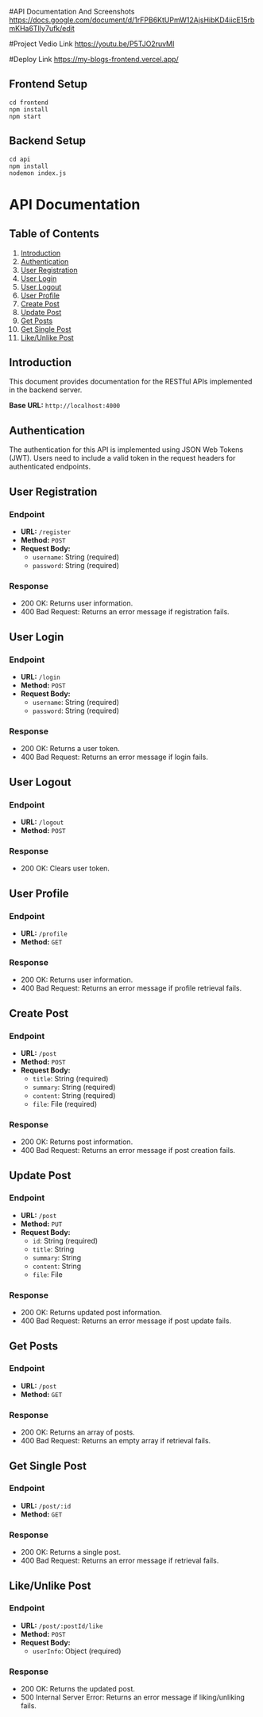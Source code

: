 #API Documentation And Screenshots
https://docs.google.com/document/d/1rFPB6KtUPmW12AjsHibKD4iicE15rbmKHa6TlIy7ufk/edit

#Project Vedio Link
https://youtu.be/P5TJO2ruvMI

#Deploy Link
https://my-blogs-frontend.vercel.app/

## Frontend Setup
```
cd frontend
npm install
npm start
```


## Backend Setup
```
cd api
npm install
nodemon index.js
```






# API Documentation

## Table of Contents

1. [Introduction](#introduction)
2. [Authentication](#authentication)
3. [User Registration](#user-registration)
4. [User Login](#user-login)
5. [User Logout](#user-logout)
6. [User Profile](#user-profile)
7. [Create Post](#create-post)
8. [Update Post](#update-post)
9. [Get Posts](#get-posts)
10. [Get Single Post](#get-single-post)
11. [Like/Unlike Post](#like-unlike-post)

## Introduction

This document provides documentation for the RESTful APIs implemented in the backend server.

**Base URL:** `http://localhost:4000`

## Authentication

The authentication for this API is implemented using JSON Web Tokens (JWT). Users need to include a valid token in the request headers for authenticated endpoints.

## User Registration

### Endpoint

- **URL:** `/register`
- **Method:** `POST`
- **Request Body:**
  - `username`: String (required)
  - `password`: String (required)

### Response

- 200 OK: Returns user information.
- 400 Bad Request: Returns an error message if registration fails.

## User Login

### Endpoint

- **URL:** `/login`
- **Method:** `POST`
- **Request Body:**
  - `username`: String (required)
  - `password`: String (required)

### Response

- 200 OK: Returns a user token.
- 400 Bad Request: Returns an error message if login fails.

## User Logout

### Endpoint

- **URL:** `/logout`
- **Method:** `POST`

### Response

- 200 OK: Clears user token.

## User Profile

### Endpoint

- **URL:** `/profile`
- **Method:** `GET`

### Response

- 200 OK: Returns user information.
- 400 Bad Request: Returns an error message if profile retrieval fails.

## Create Post

### Endpoint

- **URL:** `/post`
- **Method:** `POST`
- **Request Body:**
  - `title`: String (required)
  - `summary`: String (required)
  - `content`: String (required)
  - `file`: File (required)

### Response

- 200 OK: Returns post information.
- 400 Bad Request: Returns an error message if post creation fails.

## Update Post

### Endpoint

- **URL:** `/post`
- **Method:** `PUT`
- **Request Body:**
  - `id`: String (required)
  - `title`: String
  - `summary`: String
  - `content`: String
  - `file`: File

### Response

- 200 OK: Returns updated post information.
- 400 Bad Request: Returns an error message if post update fails.

## Get Posts

### Endpoint

- **URL:** `/post`
- **Method:** `GET`

### Response

- 200 OK: Returns an array of posts.
- 400 Bad Request: Returns an empty array if retrieval fails.

## Get Single Post

### Endpoint

- **URL:** `/post/:id`
- **Method:** `GET`

### Response

- 200 OK: Returns a single post.
- 400 Bad Request: Returns an error message if retrieval fails.

## Like/Unlike Post

### Endpoint

- **URL:** `/post/:postId/like`
- **Method:** `POST`
- **Request Body:**
  - `userInfo`: Object (required)

### Response

- 200 OK: Returns the updated post.
- 500 Internal Server Error: Returns an error message if liking/unliking fails.
